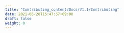 ```yaml
---
title: "Contributing_content/Docs/V1.1/Contributing"
date: 2021-05-20T15:47:57+09:00
draft: false
weight: 0
---
```



